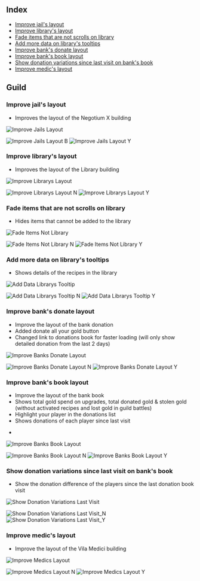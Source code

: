 ## Index
- [Improve jail's layout](Documentation%20Guild.md#improve-jails-layout)
- [Improve library's layout](Documentation%20Guild.md#improve-librarys-layout)
- [Fade items that are not scrolls on library](Documentation%20Guild.md#fade-items-that-are-not-scrolls-on-library)
- [Add more data on library's tooltips](Documentation%20Guild.md#add-more-data-on-librarys-tooltips)
- [Improve bank's donate layout](Documentation%20Guild.md#improve-banks-donate-layout)
- [Improve bank's book layout](Documentation%20Guild.md#improve-banks-book-layout)
- [Show donation variations since last visit on bank's book](Documentation%20Guild.md#show-donation-variations-since-last-visit-on-banks-book)
- [Improve medic's layout](Documentation%20Guild.md#improve-medics-layout)

## Guild
### Improve jail's layout
- Improves the layout of the Negotium X building

![Improve Jails Layout](Pictures/Guild/Improve_Jails_Layout.png)

![Improve Jails Layout B](Pictures/Guild/Improve_Jails_Layout_N.png)
![Improve Jails Layout Y](Pictures/Guild/Improve_Jails_Layout_Y.png)

### Improve library's layout
- Improves the layout of the Library building

![Improve Librarys Layout](Pictures/Guild/Improve_Librarys_Layout.png)

![Improve Librarys Layout N](Pictures/Guild/Improve_Librarys_Layout_N.png)
![Improve Librarys Layout Y](Pictures/Guild/Improve_Librarys_Layout_Y.png)

### Fade items that are not scrolls on library
- Hides items that cannot be added to the library

![Fade Items Not Library](Pictures/Guild/Fade_Items_Not_Library.png)

![Fade Items Not Library N](Pictures/Guild/Fade_Items_Not_Library_N.png)
![Fade Items Not Library Y](Pictures/Guild/Fade_Items_Not_Library_Y.png)

### Add more data on library's tooltips
- Shows details of the recipes in the library

![Add Data Librarys Tooltip](Pictures/Guild/Add_Data_Librarys_Tooltip.png)

![Add Data Librarys Tooltip N](Pictures/Guild/Add_Data_Librarys_Tooltip_N.png)
![Add Data Librarys Tooltip Y](Pictures/Guild/Add_Data_Librarys_Tooltip_Y.png)

### Improve bank's donate layout
- Improve the layout of the bank donation
- Added donate all your gold button
- Changed link to donations book for faster loading (will only show detailed donation from the last 2 days)

![Improve Banks Donate Layout](Pictures/Guild/Improve_Banks_Donate_Layout.png)

![Improve Banks Donate Layout N](Pictures/Guild/Improve_Banks_Donate_Layout_N.png)
![Improve Banks Donate Layout Y](Pictures/Guild/Improve_Banks_Donate_Layout_Y.png)

### Improve bank's book layout
- Improve the layout of the bank book
- Shows total gold spend on upgrades, total donated gold & stolen gold (without activated recipes and lost gold in guild battles)
- Highlight your player in the donations list
- Shows donations of each player since last visit

* 
![Improve Banks Book Layout](Pictures/Guild/Improve_Banks_Book_Layout.png)

![Improve Banks Book Layout N](Pictures/Guild/Improve_Banks_Book_Layout_N.png)
![Improve Banks Book Layout Y](Pictures/Guild/Improve_Banks_Book_Layout_Y.png)

### Show donation variations since last visit on bank's book
- Show the donation difference of the players since the last donation book visit

![Show Donation Variations Last Visit](Pictures/Guild/Show_Donation_Variations_Last_Visit.png)

![Show Donation Variations Last Visit_N](Pictures/Guild/Show_Donation_Variations_Last_Visit_N.png)
![Show Donation Variations Last Visit_Y](Pictures/Guild/Show_Donation_Variations_Last_Visit_Y.png)

### Improve medic's layout
- Improve the layout of the Vila Medici building

![Improve Medics Layout](Pictures/Guild/Improve_Medics_Layout.png)

![Improve Medics Layout N](Pictures/Guild/Improve_Medics_Layout_N.png)
![Improve Medics Layout Y](Pictures/Guild/Improve_Medics_Layout_Y.png)
